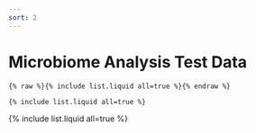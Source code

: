 ```yaml
---
sort: 2
---
```


# Microbiome Analysis Test Data

```
{% raw %}{% include list.liquid all=true %}{% endraw %}

{% include list.liquid all=true %}
```

{% include list.liquid all=true %}

